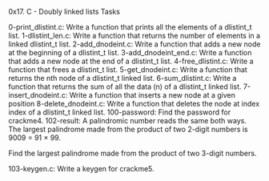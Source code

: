 0x17. C - Doubly linked lists Tasks

0-print_dlistint.c: Write a function that prints all the elements of a dlistint_t list.
1-dlistint_len.c: Write a function that returns the number of elements in a linked dlistint_t list.
2-add_dnodeint.c: Write a function that adds a new node at the beginning of a dlistint_t list.
3-add_dnodeint_end.c: Write a function that adds a new node at the end of a dlistint_t list.
4-free_dlistint.c: Write a function that frees a dlistint_t list.
5-get_dnodeint.c: Write a function that returns the nth node of a dlistint_t linked list.
6-sum_dlistint.c: Write a function that returns the sum of all the data (n) of a dlistint_t linked list.
7-insert_dnodeint.c: Write a function that inserts a new node at a given position
8-delete_dnodeint.c: Write a function that deletes the node at index index of a dlistint_t linked list.
100-password: Find the password for crackme4.
102-result: A palindromic number reads the same both ways. The largest palindrome made from the product of two 2-digit numbers is 9009 = 91 × 99.

Find the largest palindrome made from the product of two 3-digit numbers.

103-keygen.c: Write a keygen for crackme5.
